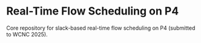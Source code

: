 # Real-Time Flow Scheduling on P4

Core repository for slack-based real-time flow scheduling on P4 (submitted to WCNC 2025).
